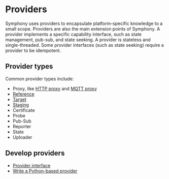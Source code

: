 # Providers

Symphony uses providers to encapsulate platform-specific knowledge to a small scope. Providers are also the main extension points of Symphony. A provider implements a specific capability interface, such as state management, pub-sub, and state seeking. A provider is stateless and single-threaded. Some provider interfaces (such as state seeking) require a provider to be idempotent.

## Provider types

Common provider types include:

* Proxy, like [HTTP proxy](./http_proxy_provider.md) and [MQTT proxy](./mqtt_proxy_provider.md)
* [Reference](./reference_provider.md)
* [Target](./target_provider.md)
* [Staging](./staging_provider.md)
* Certificate
* Probe
* Pub-Sub
* Reporter
* State  
* Uploader
  
## Develop providers

* [Provider interface](./provider_interface.md)
* [Write a Python-based provider](./python_provider.md)